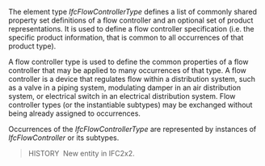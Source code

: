 ﻿The element type _IfcFlowControllerType_ defines a list of commonly shared property set definitions of a flow controller and an optional set of product representations. It is used to define a flow controller specification (i.e. the specific product information, that is common to all occurrences of that product type).

A flow controller type is used to define the common properties of a flow controller that may be applied to many occurrences of that type. A flow controller is a device that regulates flow within a distribution system, such as a valve in a piping system, modulating damper in an air distribution system, or electrical switch in an electrical distribution system. Flow controller types (or the instantiable subtypes) may be exchanged without being already assigned to occurrences.

Occurrences of the _IfcFlowControllerType_ are represented by instances of _IfcFlowController_ or its subtypes.

> HISTORY&nbsp; New entity in IFC2x2.